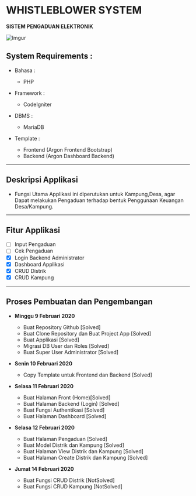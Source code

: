 # WHISTLEBLOWER SYSTEM

**SISTEM PENGADUAN ELEKTRONIK**

![Imgur](https://i.imgur.com/kuQlc7v.png)


## System Requirements :
* Bahasa :
  - PHP

* Framework :
  - CodeIgniter

* DBMS :
  - MariaDB

* Template :
  - Frontend (Argon Frontend Bootstrap)
  - Backend (Argon Dashboard Backend)

-----------------------------------------------------------------------------------

## Deskripsi Applikasi
* Fungsi Utama Applikasi ini diperutukan untuk Kampung,Desa, agar Dapat melakukan Pengaduan terhadap bentuk Penggunaan Keuangan Desa/Kampung.

-----------------------------------------------------------------------------------

## Fitur Applikasi
  - [ ] Input Pengaduan
  - [ ] Cek Pengaduan
  - [x] Login Backend Administrator
  - [x] Dashboard Applikasi
  - [x] CRUD Distrik
  - [x] CRUD Kampung

-----------------------------------------------------------------------------------

## Proses Pembuatan dan Pengembangan

* **Minggu 9 Februari 2020**
  - Buat Repository Github [Solved]
  - Buat Clone Repository dan Buat Project App [Solved]
  - Buat Applikasi [Solved]
  - Migrasi DB User dan Roles [Solved]
  - Buat Super User Administrator [Solved]

* **Senin 10 Februari 2020**
  - Copy Template untuk Frontend dan Backend [Solved]

* **Selasa 11 Februari 2020**
  - Buat Halaman Front (Home)[Solved]
  - Buat Halaman Backend (Login)  [Solved]
  - Buat Fungsi Authentikasi [Solved]
  - Buat Halaman Dashboard [Solved]

* **Selasa 12 Februari 2020**
  - Buat Halaman Pengaduan [Solved]
  - Buat Model Distrik dan Kampung [Solved]
  - Buat Halaman View Distrik dan Kampung [Solved]
  - Buat Halaman Create Distrik dan Kampung [Solved]

* **Jumat 14 Februari 2020**
  - Buat Fungsi CRUD Distrik [NotSolved]
  - Buat Fungsi CRUD Kampung [NotSolved]
